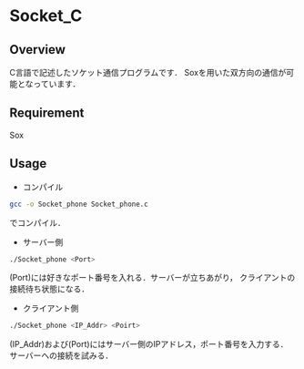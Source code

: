 # Socket_C

## Overview
C言語で記述したソケット通信プログラムです．
Soxを用いた双方向の通信が可能となっています．

## Requirement
Sox

## Usage
- コンパイル
```sh
gcc -o Socket_phone Socket_phone.c
```
でコンパイル．

- サーバー側
```sh
./Socket_phone <Port>
```
(Port)には好きなポート番号を入れる．サーバーが立ちあがり，
クライアントの接続待ち状態になる．

- クライアント側
```sh
./Socket_phone <IP_Addr> <Poirt>
```
(IP_Addr)および(Port)にはサーバー側のIPアドレス，ポート番号を入力する．
サーバーへの接続を試みる．